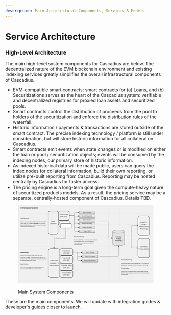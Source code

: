 ```yaml
---
description: Main Architectural Components, Services & Models
---
```


# Service Architecture

### High-Level Architecture

The main high-level system components for Cascadius are below.  The decentralized nature of the EVM blockchain environment and existing indexing services greatly simplifies the overall infrastructural components of Cascadius. &#x20;

* EVM-compatible smart contracts: smart contracts for (a) Loans, and (b) Securitizations serves as the heart of the Cascadius system: verifiable and decentralized registries for proxied loan assets and securitized pools.
* Smart contracts control the distribution of proceeds from the pool to holders of the securitization and enforce the distribution rules of the waterfall.
* Historic information / payments & transactions are stored outside of the smart contract.  The precise indexing technology / platform is still under consideration, but will store historic information for all collateral on Cascadius.
* Smart contracts emit events when state changes or is modified on either the loan or pool / securitization objects; events will be consumed by the indexing nodes, our primary store of historic information.
* As indexed historical data will be made public, users can query the index nodes for collateral information, build their own reporting, or utilize pre-built reporting from Cascadius.  Reporting may be hosted centrally by Cascadius for faster access.
* The pricing engine is a long-term goal given the compute-heavy nature of securitized products models.  As a result, the pricing service may be a separate, centrally-hosted component of Cascadius.  Details TBD.

<figure><img src="../.gitbook/assets/Screen Shot 2022-12-25 at 9.27.28 PM.png" alt=""><figcaption><p>Main System Components</p></figcaption></figure>

These are the main components.  We will update with integration guides & developer's guides closer to launch.
